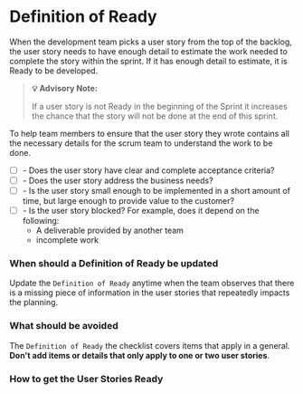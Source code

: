 # Definition of Ready

When the development team picks a user story from the top of the backlog, the user story needs to have enough detail to estimate the work needed to complete the story within the sprint. If it has enough detail to estimate, it is Ready to be developed.

> **💡 Advisory Note:**
>
> If a user story is not Ready in the beginning of the Sprint it increases the chance that the story will not be done at the end of this sprint.

To help team members to ensure that the user story they wrote contains all the necessary details for the scrum team to understand the work to be done.

* [ ] \- Does the user story have clear and complete acceptance criteria?
* [ ] \- Does the user story address the business needs?
* [ ] \- Is the user story small enough to be implemented in a short amount of time, but large enough to provide value to the customer?
* [ ] \- Is the user story blocked? For example, does it depend on the following:
  * A deliverable provided by another team
  * incomplete work

### When should a Definition of Ready be updated

Update the `Definition of Ready` anytime when the team observes that there is a missing piece of information in the user stories that repeatedly impacts the planning.

### What should be avoided

The `Definition of Ready` the checklist covers items that apply in a general. **Don't add items or details that only apply to one or two user stories**.

### How to get the User Stories Ready
